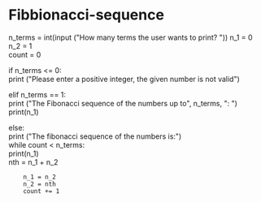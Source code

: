 # Fibbionacci-sequence
n_terms = int(input ("How many terms the user wants to print? "))
n_1 = 0  
n_2 = 1  
count = 0  
  
  
if n_terms <= 0:  
    print ("Please enter a positive integer, the given number is not valid")  
 
elif n_terms == 1:  
    print ("The Fibonacci sequence of the numbers up to", n_terms, ": ")  
    print(n_1)  

else:  
    print ("The fibonacci sequence of the numbers is:")  
    while count < n_terms:  
        print(n_1)  
        nth = n_1 + n_2  
   
        n_1 = n_2  
        n_2 = nth  
        count += 1
